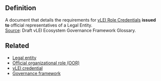 ## Definition
A document that details the requirements for [vLEI Role Credentials](term_vlei-role-credential) **issued to** official representatives of a Legal Entity.\
[Source](https://www.gleif.org/vlei/introducing-the-vlei-ecosystem-governance-framework/2022-02-07_verifiable-lei-vlei-ecosystem-governance-framework-glossary-draft-publication_v0.9-draft.pdf): Draft vLEI Ecosystem Governance Framework Glossary.

## Related
- [Legal entity](term_legal-entity)
- [Official organizational role (OOR)](term_official-organizational-role)
- [vLEI credential](term_vlei-credential)
- [Governance framework](term_governance-framework)